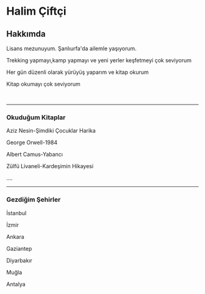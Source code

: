 <h1> Halim Çiftçi</h1>

<!-- aşağıda neler yaptığım,nelerden hoşlandığım yazıyor -->

<h2> Hakkımda</h2>
<p>Lisans mezunuyum. Şanlıurfa'da ailemle yaşıyorum.</p>
<p>Trekking yapmayı,kamp yapmayı ve yeni yerler keşfetmeyi çok seviyorum</p>
<p>Her gün düzenli olarak yürüyüş yaparım ve kitap okurum</p>
<p>Kitap okumayı çok seviyorum</p><br>
<hr>

<!-- Bu bölümde okuduğum kitaplar yer alıyor
 -->
<h3>Okuduğum Kitaplar</h3>

<p>Aziz Nesin-Şimdiki Çocuklar Harika</p>
<p>George Orwell-1984</p>
<p>Albert Camus-Yabancı</p>
<p>Zülfü Livaneli-Kardeşimin Hikayesi</p>
<p>....</p>
<hr>

<!-- Bu bölümde gezdiğim şehirler yer alıyor -->

<h3>Gezdiğim Şehirler</h3>
<p>İstanbul</p>
<p>İzmir</p>
<p>Ankara</p>
<p>Gaziantep</p>
<p>Diyarbakır</p>
<p>Muğla</p>
<p>Antalya</p>
